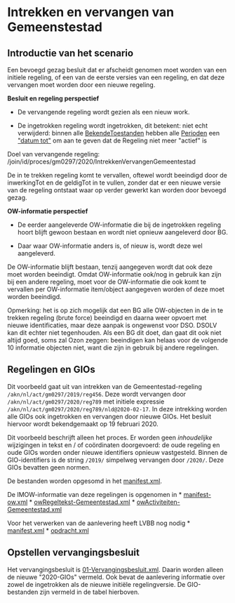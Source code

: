 Intrekken en vervangen van Gemeenstestad
========================================

Introductie van het scenario
----------------------------

Een bevoegd gezag besluit dat er afscheidt genomen moet worden van een initiele
regeling, of een van de eerste versies van een regeling, en dat deze vervangen
moet worden door een nieuwe regeling.

**Besluit en regeling perspectief**

-   De vervangende regeling wordt gezien als een nieuw work.

-   De ingetrokken regeling wordt ingetrokken, dit betekent: niet echt
    verwijderd: binnen alle
    [BekendeToestanden](https://koop.gitlab.io/STOP/standaard/imop-data_xsd_Element_data_BekendeToestand.html)
    hebben alle
    [Perioden](https://koop.gitlab.io/STOP/standaard/imop-data_xsd_Element_data_Periode.html)
    een ["datum
    tot"](https://koop.gitlab.io/STOP/standaard/imop-data_xsd_Element_data_tot.html#tot)
    om aan te geven dat de Regeling niet meer "actief" is

Doel van vervangende regeling:
/join/id/proces/gm0297/2020/IntrekkenVervangenGemeentestad

De in te trekken regeling komt te vervallen, oftewel wordt beeindigd door de
inwerkingTot en de geldigTot in te vullen, zonder dat er een nieuwe versie van
de regeling ontstaat waar op verder gewerkt kan worden door bevoegd gezag.

**OW-informatie perspectief**

-   De eerder aangeleverde OW-informatie die bij de ingetrokken regeling hoort
    blijft gewoon bestaan en wordt niet opnieuw aangeleverd door BG.

-   Daar waar OW-informatie anders is, of nieuw is, wordt deze wel aangeleverd.

De OW-informatie blijft bestaan, tenzij aangegeven wordt dat ook deze moet
worden beeindigt. Omdat OW-informatie ook/nog in gebruik kan zijn bij een andere
regeling, moet voor de OW-informatie die ook komt te vervallen per OW-informatie
item/object aangegeven worden of deze moet worden beeindigd. 

Opmerking: het is op zich mogelijk dat een BG alle OW-objecten in de in te trekken regeling (brute force) beeindigd en daarna weer opvoert met nieuwe identificaties, maar deze aanpak is ongewenst voor DSO. DSOLV kan dit echter niet tegenhouden. Als een BG dit doet, dan gaat dit ook niet altijd goed, soms zal Ozon zeggen: beeindigen kan helaas voor de volgende 10 informatie objecten niet, want die zijn in gebruik bij andere regelingen. 

Regelingen en GIOs
------------------

Dit voorbeeld gaat uit van intrekken van de Gemeentestad-regeling
`/akn/nl/act/gm0297/2019/reg456`. Deze wordt vervangen door
`/akn/nl/act/gm0297/2020/reg789` met initiele expressie
`/akn/nl/act/gm0297/2020/reg789/nld@2020-02-17`. In deze intrekking worden alle
GIOs ook ingetrokken en vervangen door nieuwe GIOs. Het besluit hiervoor wordt
bekendgemaakt op 19 februari 2020.

Dit voorbeeld beschrijft alleen het proces. Er worden geen *inhoudelijke*
wijzigingen in tekst en / of coördinaten doorgevoerd: de oude regeling en oude
GIOs worden onder nieuwe identifiers opnieuw vastgesteld. Binnen de
GIO-identifiers is de string `/2019/` simpelweg vervangen door `/2020/`. Deze
GIOs bevatten geen normen.

De bestanden worden opgesomd in het
[manifest.xml](02-AanleveringBG/manifest.xml).

De IMOW-informatie van deze regelingen is opgenomen in \*
[manifest-ow.xml](02-AanleveringBG/manifest-ow.xml) \*
[owRegeltekst-Gemeentestad.xml](02-AanleveringBG/owRegeltekst-Gemeentestad.xml)
\*
[owActiviteiten-Gemeentestad.xml](02-AanleveringBG/owActiviteiten-Gemeentestad.xml)

Voor het verwerken van de aanlevering heeft LVBB nog nodig \*
[manifest.xml](02-AanleveringBG/manifest.xml) \*
[opdracht.xml](02-AanleveringBG/opdracht.xml)

Opstellen vervangingsbesluit
----------------------------

Het vervangingsbesluit is
[01-Vervangingsbesluit.xml](02-AanleveringBG/01-Vervangingsbesluit.xml). Daarin
worden alleen de nieuwe "2020-GIOs" vermeld. Ook bevat de aanlevering informatie
over zowel de ingetrokken als de nieuwe initiële regelingversie. De
GIO-bestanden zijn vermeld in de tabel hierboven.
